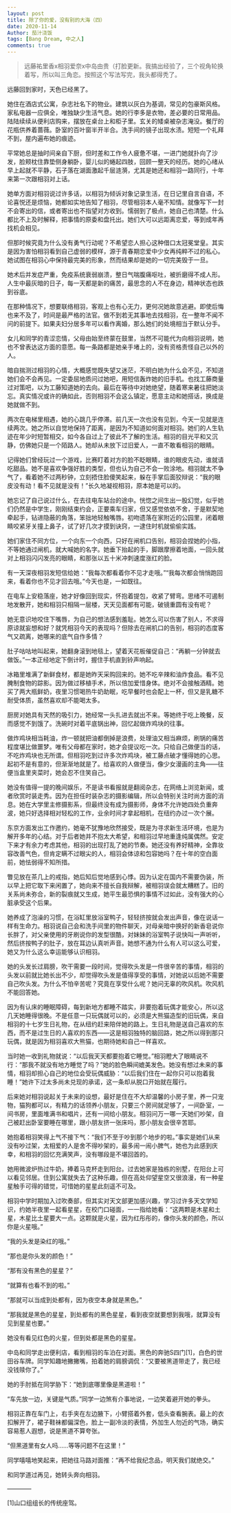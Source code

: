 ```yaml
---
layout: post
title: 除了你的爱，没有别的大海（四）
date: 2020-11-14
Author: 茄汁浇饭 
tags: [Bang Dream, 中之人]
comments: true
---
```


> 远藤祐里香x相羽爱奈x中岛由贵（打脸更新。我搞出经验了，三个视角轮换着写，所以叫三角恋。按照这个写法写完，我头都得秃了。

远藤回到家时，天色已经黑了。

她住在酒店式公寓，杂志社名下的物业。建筑以灰白为基调，常见的包豪斯风格。家私电器一应俱全，唯独缺少生活气息。她的行李多是衣物，差必要的日常用品。陆陆续续从便利店购来，摆放在桌台上和柜子里。玄关的矮桌被杂志淹没。餐厅的花瓶供养着蔷薇。卧室的百叶窗半开半合。洗手间的镜子出现水渍。短短一个礼拜不到，屋内遍布她的痕迹。

平常她总是抽时间亲自下厨，但时差和工作令人疲惫不堪，一进门她就扑向了沙发，脸颊枕住靠垫侧身躺卧，婴儿似的蜷起四肢，回顾一整天的经历。她的心绪从早上起就不平静，石子落在湖面激起千层涟漪，尤其是她还和相羽一路同行，十年来第一次跟相羽对上话。

她单方面对相羽说过许多话，以相羽为倾诉对象记录生活，在日记里自言自语，不论喜悦还是烦恼，她都如实地告知了相羽，尽管相羽本人毫不知情。就像写下一封不会寄出的信，或者寄出也不指望对方收到。懦弱到了极点，她自己也清楚。什么都比不上及时解释，把事情的原委和盘托出。她们大可以远距离恋爱，等到成年再找机会相见。

但那时候究竟为什么没有勇气行动呢？不希望恋人担心这种借口太冠冕堂皇。其实是因为害怕相羽看到自己虚弱的模样，源于青春期恋爱中少女再纯粹不过的私心。她试图在相羽心中保持最完美的形象，然而结果却是她的一切完美毁于一旦。

她术后并发症严重，免疫系统衰弱崩溃，整日气喘腹痛呕吐，被折磨得不成人形。人生中最灰暗的日子，每一天都是新的痛苦，最思念的人不在身边，精神状态也跌到谷底。

在那种情况下，想要联络相羽，客观上也有心无力，更何况她故意逃避。即使后悔也来不及了，时间是最严格的法官。做不到若无其事地去找相羽，在一整年不闻不问的前提下。如果夫妇分居多年可以看作离婚，那么她们的处境相当于默认分手。

女儿和同学的青涩恋情，父母由始至终蒙在鼓里，当然不可能代为向相羽说明，她也不曾表达这方面的意愿。每一条路都是她亲手堵上的，没有资格责怪自己以外的人。

暗自揣测过相羽的心情，大概感觉既失望又迷茫，不明白她为什么会不见，不知道她们会不会再见。一定委屈地质问过她吧，用短信轰炸她的旧手机。也找工藤商量过对策吧，以为工藤知道她的去向。最后在等待中对她绝望，随着寒来暑往把她淡忘。真实情况或许的确如此，否则相羽不会这么镇定，愿意主动和她搭话，换成是她就做不到。

两次在电梯里相遇，她的心跳几乎停滞。前几天一次也没有见到，今天一见就是连续两次。她之所以自觉地保持了距离，是因为不知道如何面对相羽。她们的人生轨迹在年少时短暂相交，如今各自过上了彼此不了解的生活。相羽的目光平和又沉静，仿佛她只是一个陌路人。她却从未放下过旧爱人，一直不敢看相羽的眼睛。

记得她们曾经玩过一个游戏，比赛盯着对方的脸不眨眼睛，谁的眼皮先动，谁就请吃甜品。她不是喜欢争强好胜的类型，但也认为自己不会一败涂地。相羽就太不争气了，看着她不过两秒钟，立刻捂住脸傻笑起来，躲在手掌后面狡辩说：“我的眼皮没有动！看不见就是没有！”长久地凝视相羽，原本她是可以的。

她忘记了自己说过什么，在去往电车站台的途中。恍惚之间生出一股幻觉，似乎她们仍然是中学生，刚刚结束约会，正要乘车归家，但又感觉依依不舍，于是默契地牵起手，钻进隐蔽的角落，笨拙地轻触嘴唇。初吻遗落在家附近的公园里，闭着眼睛咬紧牙关撞上鼻子，试了好几次才摸到诀窍，一逮住时机就偷偷实践。

她们家住不同方位，一个向东一个向西，只好在闸机口告别，相羽会捏她的小指，不等她通过闸机，就大喊她的名字。她垂下抬起的手，脚跟摩擦着地面，一回头就对上相羽闪闪发亮的眼睛，和那张以五十米冲刺速度涨红的脸。

有一天深夜相羽发短信给她：“我每次都看着你不见才走哦。”“我每次都会悄悄跑回来，看着你也不见才回去哦。”今天也是，一如既往。

在电车上安稳落座，她才好像回到现实，怀抱着提包，收紧了臂弯。思绪不可遏制地发散开，她和相羽只相隔一层楼，天天见面都有可能，破镜重圆有没有呢？

她无意识地咬住下嘴唇，为自己的想法感到羞耻。她怎么可以伤害了别人，不求得原谅就妄想和好？就凭相羽今天的表现吗？但除去在闸机口的告别，相羽的态度客气又疏离，她哪来的底气自作多情？

肚子咕咕地叫起来，她翻身滚到地毯上，望着天花板催促自己：“再躺一分钟就去做饭。”一本正经地定下倒计时，握住手机直到铃声响起。

冰箱里堆满了新鲜食材，都是她昨天采购回来的。她不吃辛辣和油炸食品。看不见腌制食物的踪影。因为做过移植手术，所以倍加爱惜身体。绝对不会接触酒精。她买了两大瓶鲜奶，夜里习惯喝热牛奶助眠，吃早餐时也会配上一杯，但又是乳糖不耐受体质，虽然喜欢却不能喝太多。

厨房对她具有天然的吸引力，她经常一头扎进去就出不来。等她终于吃上晚餐，反而感觉不到饿了。洗碗时对着平底锅出神，回忆起做炸鸡块的往事。

做炸鸡块相当耗油，炸一顿就把油都倒掉是浪费，处理油又相当麻烦，刷锅的痛苦程度堪比做噩梦。唯有父母都在家时，她才会提议吃一次。只给自己做便当的话，不吃炸鸡块也无所谓。但相羽吃到过许多次炸鸡块，被工藤点破才懂得她的心思。起初不是有意的，但渐渐地就是了。给喜欢的人做便当，像少女漫画的主角——往便当盒里夹菜时，她会忍不住笑自己。

她没有值得一提的晚间娱乐，不是读书看报就是翻阅杂志，在网络上浏览新闻，或者欣赏时装走秀。因为在担任时装杂志的摄影编辑，所以会特别关注时尚方面的消息。她在大学里主修摄影系，但最终没有成为摄影师，身体不允许她四处负重奔波，她只好选择相对轻松的工作，业余时间才拿起相机，在纽约办过一次个展。

东京方面发出工作邀约，她毫不犹豫地欣然接受，既是为寻求新生活环境，也是为解开多年的心结。对于后者她并不抱太大希望，和相羽过早地重逢纯属偶然。安定下来才有余力考虑其他，相羽的出现打乱了她的节奏。她还没有养好精神，全靠妆容改善气色，但肯定瞒不过眼尖的人，相羽会体谅和包容她吗？在十年的空白面前，她怯弱得不知所措。

瞥见放在茶几上的戒指，她后知后觉地感到心悸。因为认定在国内不需要伪装，所以早上把它取下来闲置了，她向来不擅长自我辩解，被相羽误会就太糟糕了。旧的关系尚未弥合，新的裂痕就又生成，她平生最恐惧的事情不过如此，没有强大的心脏承受这个后果。

她养成了泡澡的习惯，在浴缸里放浴室鸭子，轻轻挤按就会发出声音，像在说话一样有生命力。相羽说自己会和洗手间里的物件聊天，对母亲暗中换好的新香皂说你长胖了，对父亲使用的牙刷说你的发型很酷，对妹妹的浴室鸭子说快叫一声听听，然后挤按鸭子的肚子，放在耳边认真听声音。她想不通为什么有人可以这么可爱，她又为什么这么幸运能够认识相羽。

她的头发长过肩膀，吹干需要一段时间，觉得吹头发是一件很辛苦的事情，相羽的头发以前就比她长出不少，却觉得吹头发是值得享受的事情，对她说以后她不需要自己吹头发。为什么不怕辛苦呢？究竟在享受什么呢？她问无辜的吹风机。吹风机不能回答她。

因为有认床的睡眠障碍，每到新地方都睡不踏实，非要抱着玩偶才能安心，所以这几天她睡得很晚。不是任意一只玩偶就可以的，必须是大熊猫造型的旧玩偶，来自相羽的十七岁生日礼物，在从纽约赶来陪伴她的路上。生日礼物是送自己喜欢的东西，而不是过生日的人喜欢的东西——这是相羽独特的脑回路，她之所以得到那只玩偶，就是因为相羽喜欢大熊猫，也期待她和自己一样喜欢。

当时她一收到礼物就说：“以后我天天都要抱着它睡觉。”相羽瞪大了眼睛说不行：“那我不就没有地方睡觉了吗？”她的脸色瞬间媲美发色。她没有想过未来的事情，相羽却担心自己的地位会受玩偶威胁：“以后我们住在一起你只可以抱着我睡！”她许下过太多尚未兑现的承诺，这一条却从脱口开始就在履行。

后来她对相羽说起关于未来的设想，最好是住在不大却温馨的小房子里，养一只宠物，猫狗都可以，有精力的话领养小朋友，只要三个房间就足够了，一间卧室，一间书房，里面堆满书和唱片，还有一间给小朋友。相羽问万一哪一天她们吵架，自己被赶出卧室要睡在哪里，跟小朋友挤一张床吗，那小朋友会很辛苦耶。

她抱着相羽笑得上气不接下气：“我们不至于吵到那个地步的啦。”事实是她们从来没有吵过架，太相爱的人是舍不得吵架的，最多闹一闹小脾气，她也为此感到庆幸，和相羽的回忆充满笑声，没有哪段是不堪回首的。

她用微波炉热过牛奶，捧着马克杯走到阳台。过去她家是独栋的别墅，在阳台上可以看见邻居。住到公寓就失去了这种乐趣，但在高处仰望星空又很浪漫，有一种星星触手可得的错觉，可惜她的星星此刻遥不可及。

相羽中学时期加入过吹奏部，但其实对天文部更加感兴趣，学习过许多天文学知识，约她半夜里一起看星星，在校门口碰面，一一指给她看：“这两颗是木星和土星，木星比土星要大一点。这颗就是火星，因为红彤彤的，像你头发的颜色，所以你是火星哦。”

“我的头发是染红的哦。”

“那也是你头发的颜色！”

“那有没有黑色的星星？”

“就算有也看不到的啦。”

“那就可以当成到处都有，因为夜空本身就是黑色。”

“那我就是黑色的星星，到处都有的黑色星星，看到夜空就要想到我哦，就算没有见到星星也要。”

她没有看见红色的火星，但到处都是黑色的星星。

中岛和同学走出便利店，看到相羽的车泊在对面。黑色的奔驰S四门[1]，白色的世田谷车牌。同学知趣地撇撇嘴，拍着她的肩膀调侃：“又要被黑道带走了，我已经没钱赎你了。”

她的手肘抵在同学胁下：“她到底哪里像是黑道啦！”

“车先放一边，关键是气质。”同学一边煞有介事地说，一边笑着避开她的拳头。

相羽正靠在车门上，右手夹在左边腋下，小臂搭着外套，低头查看腕表。最上的衣扣解开了，裙子鞋袜都偏深色，脸上一副冷淡的表情，外加生人勿近的气场，确实容易惹人遐想，说是黑道不算夸张。

“但黑道里有女人吗……等等问题不在这里！”

同学嘻嘻地笑起来，把她往马路对面推：“再不给我纪念品，明天我们就绝交。”

和同学道过再见，她转头奔向相羽。

————

[1]山口组组长的传统座驾。
